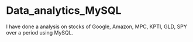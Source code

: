 # Data_analytics_MySQL
I have done a analysis on stocks of Google, Amazon, MPC, KPTI, GLD, SPY over a period using MySQL.
